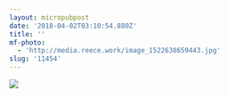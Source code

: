 ```yaml
---
layout: micropubpost
date: '2018-04-02T03:10:54.880Z'
title: ''
mf-photo:
  - 'http://media.reece.work/image_1522638659443.jpg'
slug: '11454'
---
```


![](http://media.reece.work/image_1522638659443.jpg)